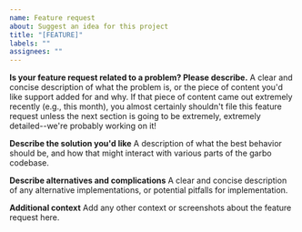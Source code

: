 ```yaml
---
name: Feature request
about: Suggest an idea for this project
title: "[FEATURE]"
labels: ""
assignees: ""
---
```


**Is your feature request related to a problem? Please describe.**
A clear and concise description of what the problem is, or the piece of content you'd like support added for and why. If that piece of content came out extremely recently (e.g., this month), you almost certainly shouldn't file this feature request unless the next section is going to be extremely, extremely detailed--we're probably working on it!

**Describe the solution you'd like**
A description of what the best behavior should be, and how that might interact with various parts of the garbo codebase.

**Describe alternatives and complications**
A clear and concise description of any alternative implementations, or potential pitfalls for implementation.

**Additional context**
Add any other context or screenshots about the feature request here.
